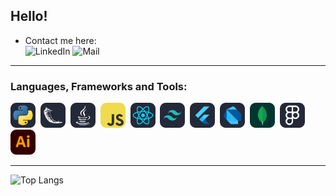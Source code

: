 
<div id="header">
  <h2>
    Hello!
  </h2>
</div>

<ul>
  <li>
    
Contact me here: 
<br>![LinkedIn](https://img.shields.io/badge/linkedin-%230077B5.svg?logo=linkedin&logoColor=white&link=https://www.linkedin.com/in/sanjeevinirakesh/)
![Mail](https://img.shields.io/badge/Microsoft_Outlook-0078D4?logo=microsoft-outlook&logoColor=white&link=sanjeevinir17@outlook.com)

  </li>
</ul>


---

### Languages, Frameworks and Tools:
<div>
  <img src="https://github.com/tandpfun/skill-icons/blob/main/icons/Python-Dark.svg" title="Python" alt="Python" width="40" height="40"/>&nbsp;
  <img src="https://github.com/tandpfun/skill-icons/blob/main/icons/Flask-Dark.svg" title="Flask" alt="Flask" width="40" height="40"/>&nbsp;
  <img src="https://github.com/tandpfun/skill-icons/blob/main/icons/Java-Dark.svg" title="Java" alt="Java" width="40" height="40"/>&nbsp;
  <img src="https://github.com/tandpfun/skill-icons/blob/main/icons/JavaScript.svg" title="JavaScript" alt="JavaScript" width="40" height="40"/>&nbsp;
  <img src="https://github.com/tandpfun/skill-icons/blob/main/icons/React-Dark.svg" title="ReactJS"  alt="ReactJS" width="40" height="40"/>&nbsp;
  <img src="https://github.com/tandpfun/skill-icons/blob/main/icons/TailwindCSS-Dark.svg" title="TailwindCSS"  alt="TailwindCSS" width="40" height="40"/>&nbsp;
  <img src="https://github.com/tandpfun/skill-icons/blob/main/icons/Flutter-Dark.svg" title="Flutter" alt="Flutter" width="40" height="40"/>&nbsp;
  <img src="https://github.com/tandpfun/skill-icons/blob/main/icons/Dart-Dark.svg" title="Dart" alt="Dart" width="40" height="40"/>&nbsp;
<!--   <img src="https://github.com/tandpfun/skill-icons/blob/main/icons/CSS.svg"  title="CSS3" alt="CSS" width="40" height="40"/>&nbsp;
  <img src="https://github.com/tandpfun/skill-icons/blob/main/icons/HTML.svg" title="HTML5" alt="HTML" width="40" height="40"/>&nbsp; -->
  <img src="https://github.com/tandpfun/skill-icons/blob/main/icons/MongoDB.svg" title="MongoDB" alt="MongoDB" width="40" height="40"/>&nbsp;
  <img src="https://github.com/tandpfun/skill-icons/blob/main/icons/Figma-Dark.svg" title="Figma"  alt="Figma" width="40" height="40"/>&nbsp;
  <img src="https://github.com/tandpfun/skill-icons/blob/main/icons/Illustrator.svg" title="Illustrator"  alt="Illustrator" width="40" height="40"/>&nbsp;
  

</div>

---

![Top Langs](https://github-readme-stats.vercel.app/api/top-langs/?username=sanjeevini178&layout=compact&theme=dracula)

